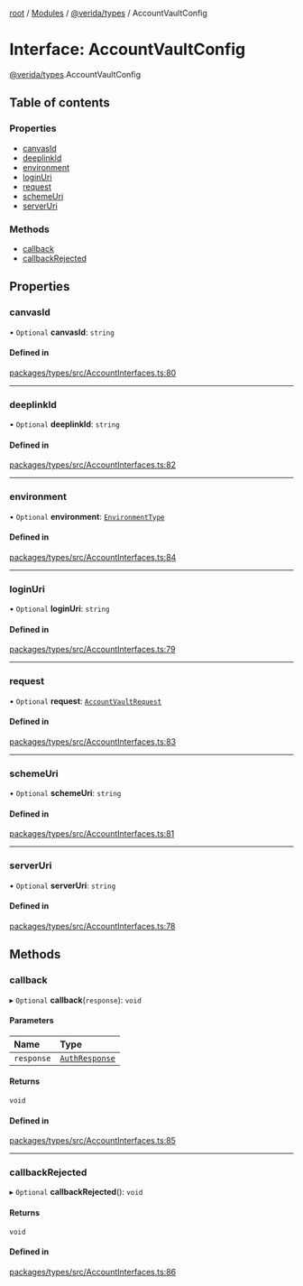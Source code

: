 [root](../README.md) / [Modules](../modules.md) / [@verida/types](../modules/verida_types.md) / AccountVaultConfig

# Interface: AccountVaultConfig

[@verida/types](../modules/verida_types.md).AccountVaultConfig

## Table of contents

### Properties

- [canvasId](verida_types.AccountVaultConfig.md#canvasid)
- [deeplinkId](verida_types.AccountVaultConfig.md#deeplinkid)
- [environment](verida_types.AccountVaultConfig.md#environment)
- [loginUri](verida_types.AccountVaultConfig.md#loginuri)
- [request](verida_types.AccountVaultConfig.md#request)
- [schemeUri](verida_types.AccountVaultConfig.md#schemeuri)
- [serverUri](verida_types.AccountVaultConfig.md#serveruri)

### Methods

- [callback](verida_types.AccountVaultConfig.md#callback)
- [callbackRejected](verida_types.AccountVaultConfig.md#callbackrejected)

## Properties

### canvasId

• `Optional` **canvasId**: `string`

#### Defined in

[packages/types/src/AccountInterfaces.ts:80](https://github.com/verida/verida-js/blob/5040472/packages/types/src/AccountInterfaces.ts#L80)

___

### deeplinkId

• `Optional` **deeplinkId**: `string`

#### Defined in

[packages/types/src/AccountInterfaces.ts:82](https://github.com/verida/verida-js/blob/5040472/packages/types/src/AccountInterfaces.ts#L82)

___

### environment

• `Optional` **environment**: [`EnvironmentType`](../enums/verida_types.EnvironmentType.md)

#### Defined in

[packages/types/src/AccountInterfaces.ts:84](https://github.com/verida/verida-js/blob/5040472/packages/types/src/AccountInterfaces.ts#L84)

___

### loginUri

• `Optional` **loginUri**: `string`

#### Defined in

[packages/types/src/AccountInterfaces.ts:79](https://github.com/verida/verida-js/blob/5040472/packages/types/src/AccountInterfaces.ts#L79)

___

### request

• `Optional` **request**: [`AccountVaultRequest`](verida_types.AccountVaultRequest.md)

#### Defined in

[packages/types/src/AccountInterfaces.ts:83](https://github.com/verida/verida-js/blob/5040472/packages/types/src/AccountInterfaces.ts#L83)

___

### schemeUri

• `Optional` **schemeUri**: `string`

#### Defined in

[packages/types/src/AccountInterfaces.ts:81](https://github.com/verida/verida-js/blob/5040472/packages/types/src/AccountInterfaces.ts#L81)

___

### serverUri

• `Optional` **serverUri**: `string`

#### Defined in

[packages/types/src/AccountInterfaces.ts:78](https://github.com/verida/verida-js/blob/5040472/packages/types/src/AccountInterfaces.ts#L78)

## Methods

### callback

▸ `Optional` **callback**(`response`): `void`

#### Parameters

| Name | Type |
| :------ | :------ |
| `response` | [`AuthResponse`](verida_types.AuthResponse.md) |

#### Returns

`void`

#### Defined in

[packages/types/src/AccountInterfaces.ts:85](https://github.com/verida/verida-js/blob/5040472/packages/types/src/AccountInterfaces.ts#L85)

___

### callbackRejected

▸ `Optional` **callbackRejected**(): `void`

#### Returns

`void`

#### Defined in

[packages/types/src/AccountInterfaces.ts:86](https://github.com/verida/verida-js/blob/5040472/packages/types/src/AccountInterfaces.ts#L86)
